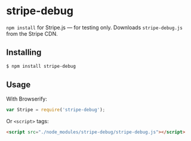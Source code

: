 # stripe-debug
`npm install` for Stripe.js — for testing only. Downloads `stripe-debug.js` from the Stripe CDN. 

## Installing
```sh
$ npm install stripe-debug
```

## Usage
With Browserify:

```js
var Stripe = require('stripe-debug');
```

Or `<script>` tags:

```html
<script src="./node_modules/stripe-debug/stripe-debug.js"></script>
```

